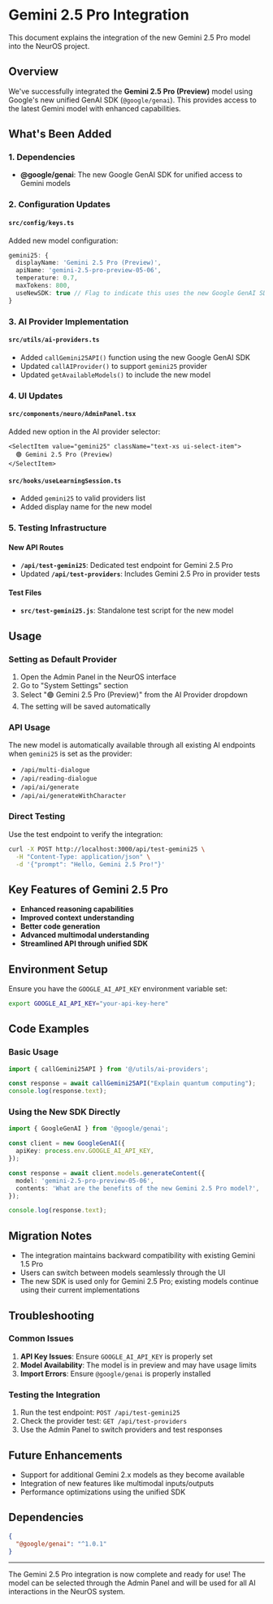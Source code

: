 # Gemini 2.5 Pro Integration

This document explains the integration of the new Gemini 2.5 Pro model into the NeurOS project.

## Overview

We've successfully integrated the **Gemini 2.5 Pro (Preview)** model using Google's new unified GenAI SDK (`@google/genai`). This provides access to the latest Gemini model with enhanced capabilities.

## What's Been Added

### 1. Dependencies
- **@google/genai**: The new Google GenAI SDK for unified access to Gemini models

### 2. Configuration Updates

#### `src/config/keys.ts`
Added new model configuration:
```typescript
gemini25: {
  displayName: 'Gemini 2.5 Pro (Preview)',
  apiName: 'gemini-2.5-pro-preview-05-06',
  temperature: 0.7,
  maxTokens: 800,
  useNewSDK: true // Flag to indicate this uses the new Google GenAI SDK
}
```

### 3. AI Provider Implementation

#### `src/utils/ai-providers.ts`
- Added `callGemini25API()` function using the new Google GenAI SDK
- Updated `callAIProvider()` to support `gemini25` provider
- Updated `getAvailableModels()` to include the new model

### 4. UI Updates

#### `src/components/neuro/AdminPanel.tsx`
Added new option in the AI provider selector:
```tsx
<SelectItem value="gemini25" className="text-xs ui-select-item">
  🟢 Gemini 2.5 Pro (Preview)
</SelectItem>
```

#### `src/hooks/useLearningSession.ts`
- Added `gemini25` to valid providers list
- Added display name for the new model

### 5. Testing Infrastructure

#### New API Routes
- **`/api/test-gemini25`**: Dedicated test endpoint for Gemini 2.5 Pro
- Updated **`/api/test-providers`**: Includes Gemini 2.5 Pro in provider tests

#### Test Files
- **`src/test-gemini25.js`**: Standalone test script for the new model

## Usage

### Setting as Default Provider

1. Open the Admin Panel in the NeurOS interface
2. Go to "System Settings" section
3. Select "🟢 Gemini 2.5 Pro (Preview)" from the AI Provider dropdown
4. The setting will be saved automatically

### API Usage

The new model is automatically available through all existing AI endpoints when `gemini25` is set as the provider:

- `/api/multi-dialogue`
- `/api/reading-dialogue`
- `/api/ai/generate`
- `/api/ai/generateWithCharacter`

### Direct Testing

Use the test endpoint to verify the integration:

```bash
curl -X POST http://localhost:3000/api/test-gemini25 \
  -H "Content-Type: application/json" \
  -d '{"prompt": "Hello, Gemini 2.5 Pro!"}'
```

## Key Features of Gemini 2.5 Pro

- **Enhanced reasoning capabilities**
- **Improved context understanding**
- **Better code generation**
- **Advanced multimodal understanding**
- **Streamlined API through unified SDK**

## Environment Setup

Ensure you have the `GOOGLE_AI_API_KEY` environment variable set:

```bash
export GOOGLE_AI_API_KEY="your-api-key-here"
```

## Code Examples

### Basic Usage
```typescript
import { callGemini25API } from '@/utils/ai-providers';

const response = await callGemini25API("Explain quantum computing");
console.log(response.text);
```

### Using the New SDK Directly
```typescript
import { GoogleGenAI } from '@google/genai';

const client = new GoogleGenAI({
  apiKey: process.env.GOOGLE_AI_API_KEY,
});

const response = await client.models.generateContent({
  model: 'gemini-2.5-pro-preview-05-06',
  contents: 'What are the benefits of the new Gemini 2.5 Pro model?',
});

console.log(response.text);
```

## Migration Notes

- The integration maintains backward compatibility with existing Gemini 1.5 Pro
- Users can switch between models seamlessly through the UI
- The new SDK is used only for Gemini 2.5 Pro; existing models continue using their current implementations

## Troubleshooting

### Common Issues

1. **API Key Issues**: Ensure `GOOGLE_AI_API_KEY` is properly set
2. **Model Availability**: The model is in preview and may have usage limits
3. **Import Errors**: Ensure `@google/genai` is properly installed

### Testing the Integration

1. Run the test endpoint: `POST /api/test-gemini25`
2. Check the provider test: `GET /api/test-providers`
3. Use the Admin Panel to switch providers and test responses

## Future Enhancements

- Support for additional Gemini 2.x models as they become available
- Integration of new features like multimodal inputs/outputs
- Performance optimizations using the unified SDK

## Dependencies

```json
{
  "@google/genai": "^1.0.1"
}
```

---

The Gemini 2.5 Pro integration is now complete and ready for use! The model can be selected through the Admin Panel and will be used for all AI interactions in the NeurOS system. 